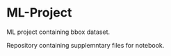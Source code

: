 # ML-Project
ML project containing bbox dataset.

Repository containing supplemntary files for notebook.
